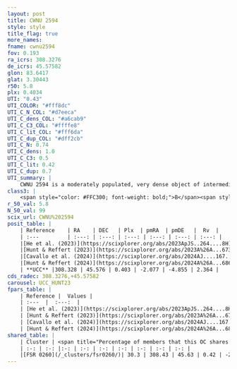 ```yaml
---
layout: post
title: CWNU 2594
style: style
title_flag: true
more_names: 
fname: cwnu2594
fov: 0.193
ra_icrs: 308.3276
de_icrs: 45.57582
glon: 83.6417
glat: 3.30443
r50: 5.8
plx: 0.4034
UTI: "0.43"
UTI_COLOR: "#fff8dc"
UTI_C_N_COL: "#d7eeca"
UTI_C_dens_COL: "#a6cab9"
UTI_C_C3_COL: "#ffffe8"
UTI_C_lit_COL: "#fff6da"
UTI_C_dup_COL: "#dff2cb"
UTI_C_N: 0.74
UTI_C_dens: 1.0
UTI_C_C3: 0.5
UTI_C_lit: 0.42
UTI_C_dup: 0.7
UTI_summary: |
    CWNU 2594 is a moderately populated, very dense object of intermediate C3 quality. It was recently reported in the literature.<br><br>This is likely a unique object, which shares a moderate percentage of members with at least one previously reported entry.
class3: |
    <span style="color: #FFC300; font-weight: bold;">B</span><span style="color: #FFC300; font-weight: bold;">B</span>
r_50_val: 5.8
N_50_val: 99
scix_url: CWNU%202594
posit_table: |
    | Reference    | RA    | DEC   | Plx  | pmRA  | pmDE   |  Rv  |
    | :---         | :---: | :---: | :---: | :---: | :---: | :---: |
    |[He et al. (2023)](https://scixplorer.org/abs/2023ApJS..264....8H) | 308.322 | 45.555 | 0.412 | -2.088 | -4.854 | -- |
    |[Hunt & Reffert (2023)](https://scixplorer.org/abs/2023A%26A...673A.114H) | 308.277 | 45.549 | 0.408 | -2.099 | -4.851 | -- |
    |[Cavallo et al. (2024)](https://scixplorer.org/abs/2024AJ....167...12C) | 308.329 | 45.564 | 0.409 | -- | -- | -- |
    |[Hunt & Reffert (2024)](https://scixplorer.org/abs/2024A%26A...686A..42H) | 308.277 | 45.549 | 0.408 | -2.099 | -4.851 | -- |
    | **UCC** |308.328 | 45.576 | 0.403 | -2.077 | -4.855 | 2.364 | 
cds_radec: 308.3276,+45.57582
carousel: UCC_HUNT23
fpars_table: |
    | Reference |  Values |
    | :---  |  :---:  |
    | [He et al. (2023)](https://scixplorer.org/abs/2023ApJS..264....8H) | `A0=2.35, m-M=11.7, logAge=7.05` |
    | [Hunt & Reffert (2023)](https://scixplorer.org/abs/2023A%26A...673A.114H) | `AV50=2.226, diffAV50=1.979, MOD50=11.811, logAge50=7.199` |
    | [Cavallo et al. (2024)](https://scixplorer.org/abs/2024AJ....167...12C) | `AV50=1.75, dMod50=11.52, logAge50=7.23, [Fe/H]50=0.35` |
    | [Hunt & Reffert (2024)](https://scixplorer.org/abs/2024A%26A...686A..42H) | `MassJ=354.266` |
shared_table: |
    | Cluster | <span title="Percentage of members that this OC shares with the ones listed">%</span>   | RA   | DEC   | Plx   | pmRA  | pmDE  | Rv | UTI |
    | :-: | :-: |:-: | :-: | :-: | :-: | :-: | :-: | :-: |
    |[FSR 0260](/_clusters/fsr0260/)| 30.3 | 308.43 | 45.63 | 0.42 | -2.22 | -4.97 | 40.48 |0.46 |
---
```


